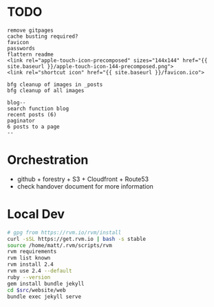 # TODO
```
remove gitpages
cache busting required?
favicon
passwords
flattern readme
<link rel="apple-touch-icon-precomposed" sizes="144x144" href="{{ site.baseurl }}/apple-touch-icon-144-precomposed.png">
<link rel="shortcut icon" href="{{ site.baseurl }}/favicon.ico">

bfg cleanup of images in _posts
bfg cleanup of all images

blog--
search function blog
recent posts (6)
paginator
6 posts to a page
--
```

# Orchestration

* github + forestry + S3 + Cloudfront + Route53
* check handover document for more information

# Local Dev

```bash
# gpg from https://rvm.io/rvm/install
curl -sSL https://get.rvm.io | bash -s stable
source /home/matt/.rvm/scripts/rvm
rvm requirements
rvm list known
rvm install 2.4
rvm use 2.4 --default 
ruby --version
gem install bundle jekyll
cd $src/website/web
bundle exec jekyll serve
```
